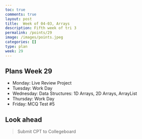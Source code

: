 ```yaml
---
toc: true
comments: true
layout: post
title:  Week of 04-03, Arrays
description: Fifth week of tri 3
permalink: /points/29
image: /images/points.jpeg
categories: []
type: plan
week: 29
---
```


## Plans Week 29
> 
- Monday: Live Review Project
- Tuesday: Work Day
- Wednesday: Data Structures: 1D Arrays, 2D Arrays, ArrayList
- Thursday: Work Day
- Friday: MCQ Test #5

## Look ahead
> Submit CPT to Collegeboard
